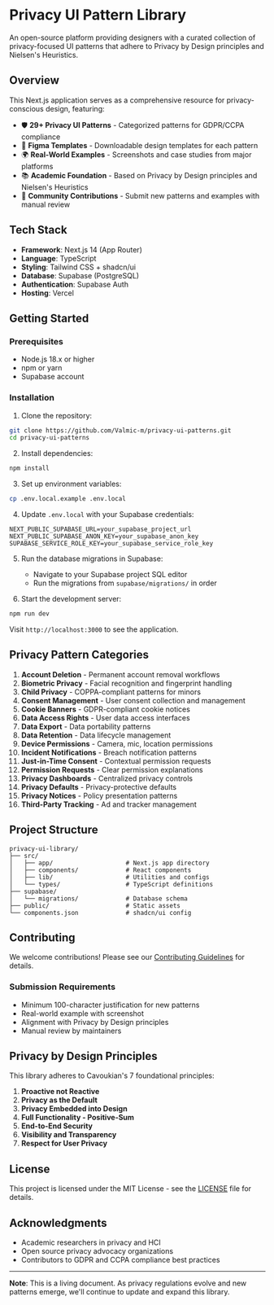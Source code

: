 # Privacy UI Pattern Library

An open-source platform providing designers with a curated collection of privacy-focused UI patterns that adhere to Privacy by Design principles and Nielsen's Heuristics.

## Overview

This Next.js application serves as a comprehensive resource for privacy-conscious design, featuring:

- 🛡️ **29+ Privacy UI Patterns** - Categorized patterns for GDPR/CCPA compliance
- 🎨 **Figma Templates** - Downloadable design templates for each pattern
- 🌍 **Real-World Examples** - Screenshots and case studies from major platforms
- 📚 **Academic Foundation** - Based on Privacy by Design principles and Nielsen's Heuristics
- 🤝 **Community Contributions** - Submit new patterns and examples with manual review

## Tech Stack

- **Framework**: Next.js 14 (App Router)
- **Language**: TypeScript
- **Styling**: Tailwind CSS + shadcn/ui
- **Database**: Supabase (PostgreSQL)
- **Authentication**: Supabase Auth
- **Hosting**: Vercel

## Getting Started

### Prerequisites

- Node.js 18.x or higher
- npm or yarn
- Supabase account

### Installation

1. Clone the repository:
```bash
git clone https://github.com/Valmic-m/privacy-ui-patterns.git
cd privacy-ui-patterns
```

2. Install dependencies:
```bash
npm install
```

3. Set up environment variables:
```bash
cp .env.local.example .env.local
```

4. Update `.env.local` with your Supabase credentials:
```env
NEXT_PUBLIC_SUPABASE_URL=your_supabase_project_url
NEXT_PUBLIC_SUPABASE_ANON_KEY=your_supabase_anon_key
SUPABASE_SERVICE_ROLE_KEY=your_supabase_service_role_key
```

5. Run the database migrations in Supabase:
   - Navigate to your Supabase project SQL editor
   - Run the migrations from `supabase/migrations/` in order

6. Start the development server:
```bash
npm run dev
```

Visit `http://localhost:3000` to see the application.

## Privacy Pattern Categories

1. **Account Deletion** - Permanent account removal workflows
2. **Biometric Privacy** - Facial recognition and fingerprint handling
3. **Child Privacy** - COPPA-compliant patterns for minors
4. **Consent Management** - User consent collection and management
5. **Cookie Banners** - GDPR-compliant cookie notices
6. **Data Access Rights** - User data access interfaces
7. **Data Export** - Data portability patterns
8. **Data Retention** - Data lifecycle management
9. **Device Permissions** - Camera, mic, location permissions
10. **Incident Notifications** - Breach notification patterns
11. **Just-in-Time Consent** - Contextual permission requests
12. **Permission Requests** - Clear permission explanations
13. **Privacy Dashboards** - Centralized privacy controls
14. **Privacy Defaults** - Privacy-protective defaults
15. **Privacy Notices** - Policy presentation patterns
16. **Third-Party Tracking** - Ad and tracker management

## Project Structure

```
privacy-ui-library/
├── src/
│   ├── app/                    # Next.js app directory
│   ├── components/             # React components
│   ├── lib/                    # Utilities and configs
│   └── types/                  # TypeScript definitions
├── supabase/
│   └── migrations/             # Database schema
├── public/                     # Static assets
└── components.json             # shadcn/ui config
```

## Contributing

We welcome contributions! Please see our [Contributing Guidelines](CONTRIBUTING.md) for details.

### Submission Requirements

- Minimum 100-character justification for new patterns
- Real-world example with screenshot
- Alignment with Privacy by Design principles
- Manual review by maintainers

## Privacy by Design Principles

This library adheres to Cavoukian's 7 foundational principles:

1. **Proactive not Reactive**
2. **Privacy as the Default**
3. **Privacy Embedded into Design**
4. **Full Functionality - Positive-Sum**
5. **End-to-End Security**
6. **Visibility and Transparency**
7. **Respect for User Privacy**

## License

This project is licensed under the MIT License - see the [LICENSE](LICENSE) file for details.

## Acknowledgments

- Academic researchers in privacy and HCI
- Open source privacy advocacy organizations
- Contributors to GDPR and CCPA compliance best practices

---

**Note**: This is a living document. As privacy regulations evolve and new patterns emerge, we'll continue to update and expand this library.